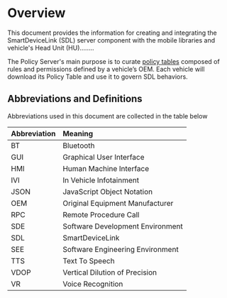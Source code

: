 # Overview
This document provides the information for creating and integrating the SmartDeviceLink (SDL) server component with the mobile libraries and vehicle's Head Unit (HU)........

The Policy Server's main purpose is to curate [policy tables](/docs/sdl-server/master/policy-table/overview) composed of rules and permissions defined by a vehicle’s OEM. Each vehicle will download its Policy Table and use it to govern SDL behaviors.

## Abbreviations and Definitions
Abbreviations used in this document are collected in the table below

| Abbreviation | Meaning     |
| :------------- | :------------- |
|BT|Bluetooth|
|GUI|Graphical User Interface|
|HMI|Human Machine Interface|
|IVI|In Vehicle Infotainment|
|JSON|JavaScript Object Notation|
|OEM|Original Equipment Manufacturer|
|RPC|Remote Procedure Call|
|SDE|Software Development Environment|
|SDL|SmartDeviceLink|
|SEE|Software Engineering Environment|
|TTS|Text To Speech|
|VDOP|Vertical Dilution of Precision|
|VR|Voice Recognition|
